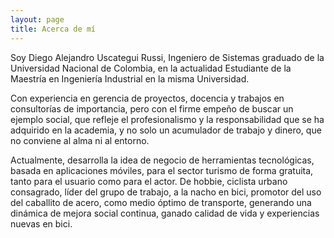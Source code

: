 ```yaml
---
layout: page
title: Acerca de mí
---
```

Soy Diego Alejandro Uscategui Russi, Ingeniero de Sistemas graduado de la Universidad Nacional de Colombia, en la actualidad Estudiante de la Maestría en Ingeniería Industrial en la misma Universidad.

Con experiencia en gerencia de proyectos, docencia y trabajos en consultorías de importancia, pero con el firme empeño de buscar un ejemplo social, que refleje el profesionalismo y la responsabilidad que se ha adquirido en la academia, y no solo un acumulador de trabajo y dinero, que no conviene al alma ni al entorno.

Actualmente, desarrolla la idea de negocio de herramientas tecnológicas, basada en aplicaciones móviles, para el sector turismo de forma gratuita, tanto para el usuario como para el actor.
De hobbie, ciclista urbano consagrado, líder del grupo de trabajo, a la nacho en bici, promotor del uso del caballito de acero, como medio óptimo de transporte, generando una dinámica de mejora social continua, ganado calidad de vida y experiencias nuevas en bici.